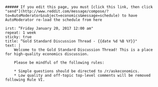     ###### If you edit this page, you must [click this link, then click "send"](http://www.reddit.com/message/compose/?to=AutoModerator&subject=economics&message=schedule) to have AutoModerator re-load the schedule from here
    
    irst: “Friday January 20, 2017 12:00 am"  
    repeat: 1 week  
    sticky: true  
    title: “Gold Standard Discussion Thread - {{date %d %B %Y}}"  
    text: |   
        Welcome to the Gold Standard Discussion Thread! This is a place for high-quality economics discussion.

        Please be mindful of the following rules:

        * Simple questions should be directed to /r/askeconomics.
        * Low quality and off-topic top-level comments will be removed following Rule VI.